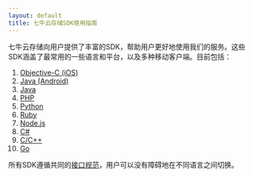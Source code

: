 ```yaml
---
layout: default
title: 七牛云存储SDK使用指南
---
```


七牛云存储向用户提供了丰富的SDK，帮助用户更好地使用我们的服务。这些SDK涵盖了最常用的一些语言和平台，以及多种移动客户端。目前包括：

1. [Objective-C (iOS)](http://docs.qiniu.com/ios-sdk/index.html)
1. [Java (Android)](http://docs.qiniu.com/android-sdk/index.html)
1. [Java](http://docs.qiniu.com/java-sdk/index.html)
1. [PHP](http://docs.qiniu.com/php-sdk/index.html)
1. [Python](http://docs.qiniu.com/python-sdk/index.html)
1. [Ruby](http://docs.qiniu.com/ruby-sdk/index.html)
1. [Node.js](http://docs.qiniu.com/nodejs-sdk/index.html)
1. [C#](http://docs.qiniu.com/csharp-sdk/index.html)
1. [C/C++](http://docs.qiniu.com/c-sdk/index.html)
1. [Go](http://docs.qiniu.com/go-sdk/index.html)

所有SDK遵循共同的[接口规范](http://github.com/qiniu/sdkspec)，用户可以没有障碍地在不同语言之间切换。
